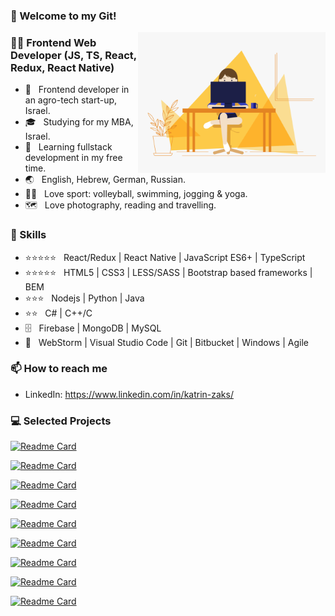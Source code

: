 ### 🚀 Welcome to my Git!

<!--
**Catherine358/Catherine358** is a ✨ _special_ ✨ repository because its `README.md` (this file) appears on your GitHub profile.

Here are some ideas to get you started:

- 🔭 I’m currently working on ...
- 🌱 I’m currently learning ...
- 👯 I’m looking to collaborate on ...
- 🤔 I’m looking for help with ...
- 💬 Ask me about ...
- 📫 How to reach me: ...
- 😄 Pronouns: ...
- ⚡ Fun fact: ...
-->

<img align="right" alt="GIF" src="https://github.com/Catherine358/Catherine358/blob/main/main.gif" width="300"/>

<h3> 👩‍💻 Frontend Web Developer (JS, TS, React, Redux, React Native) </h3>

- 💼 &nbsp; Frontend developer in an agro-tech start-up, Israel.
- 🎓 &nbsp; Studying for my MBA, Israel.
- 🌱 &nbsp; Learning fullstack development in my free time.
- 🌏 &nbsp; English, Hebrew, German, Russian.
- 🏃‍♀ &nbsp; Love sport: volleyball, swimming, jogging & yoga.
- 🗺️ &nbsp; Love photography, reading and travelling.

<h3>📜 Skills </h3>

 - ⭐⭐⭐⭐⭐ &nbsp; React/Redux | React Native | JavaScript ES6+ | TypeScript
 - ⭐⭐⭐⭐⭐ &nbsp; HTML5 | CSS3 | LESS/SASS | Bootstrap based frameworks | BEM
 - ⭐⭐⭐ &nbsp; Nodejs | Python | Java
 - ⭐⭐ &nbsp; C# | C++/C
 - 🗄️ &nbsp; Firebase | MongoDB | MySQL
 - 🔧 &nbsp; WebStorm | Visual Studio Code | Git | Bitbucket | Windows | Agile

<h3>📫 How to reach me </h3>

- LinkedIn: https://www.linkedin.com/in/katrin-zaks/
 
<h3> 💻 Selected Projects </h3>

[![Readme Card](https://github-readme-stats.vercel.app/api/pin/?username=Catherine358&repo=google-form-filling-bot)](https://github.com/Catherine358/google-form-filling-bot)

[![Readme Card](https://github-readme-stats.vercel.app/api/pin/?username=Catherine358&repo=fly-tickets-search)](https://github.com/Catherine358/fly-tickets-search)

[![Readme Card](https://github-readme-stats.vercel.app/api/pin/?username=Catherine358&repo=linkedin-save-jobs-bot)](https://github.com/Catherine358/linkedin-save-jobs-bot)

[![Readme Card](https://github-readme-stats.vercel.app/api/pin/?username=Catherine358&repo=turtle-game)](https://github.com/Catherine358/turtle-game)

[![Readme Card](https://github-readme-stats.vercel.app/api/pin/?username=Catherine358&repo=ludus)](https://github.com/Catherine358/ludus)

[![Readme Card](https://github-readme-stats.vercel.app/api/pin/?username=Catherine358&repo=propets)](https://github.com/Catherine358/propets)

[![Readme Card](https://github-readme-stats.vercel.app/api/pin/?username=Catherine358&repo=katrinzaks)](https://github.com/Catherine358/katrinzaks)

[![Readme Card](https://github-readme-stats.vercel.app/api/pin/?username=Catherine358&repo=ticket-service-user)](https://github.com/Catherine358/ticket-service-user)

[![Readme Card](https://github-readme-stats.vercel.app/api/pin/?username=Catherine358&repo=reqpay)](https://github.com/Catherine358/reqpay)
